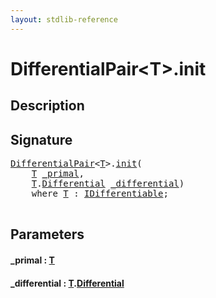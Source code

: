 ```yaml
---
layout: stdlib-reference
---
```


# DifferentialPair\<T\>\.init

## Description





## Signature 

<pre>
<a href="index.html" class="code_type">DifferentialPair</a>&lt;<a href="index.html#typeparam-T" class="code_type">T</a>&gt;.<a href="init.html">init</a>(
    <a href="index.html#typeparam-T" class="code_type">T</a> <a href="init.html#decl-_primal" class="code_param">_primal</a>,
    <a href="index.html#typeparam-T" class="code_type">T</a>.<a href="differential-0.html" class="code_type">Differential</a> <a href="init.html#decl-_differential" class="code_param">_differential</a>)
    <span class='code_keyword'>where</span> <a href="index.html#typeparam-T" class="code_type">T</a> : <a href="../../interfaces/idifferentiable-01/index.html" class="code_type">IDifferentiable</a>;

</pre>

## Parameters

####  <a id="decl-_primal"></a>\_primal  : [T](index.html#typeparam-T)
####  <a id="decl-_differential"></a>\_differential  : [T](index.html#typeparam-T)\.[Differential](differential-0.html)


